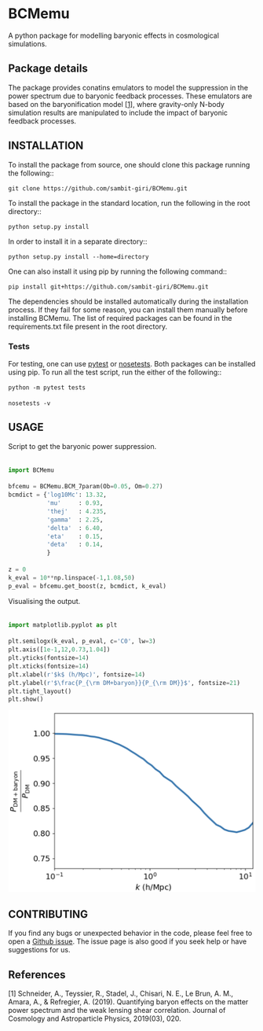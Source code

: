 # BCMemu

A python package for modelling baryonic effects in cosmological simulations.

## Package details

The package provides conatins emulators to model the suppression in the power spectrum due to baryonic feedback processes. These emulators are based on the baryonification model [[1]](#1), where gravity-only N-body simulation results are manipulated to include the impact of baryonic feedback processes. 

## INSTALLATION

To install the package from source, one should clone this package running the following::

    git clone https://github.com/sambit-giri/BCMemu.git

To install the package in the standard location, run the following in the root directory::

    python setup.py install

In order to install it in a separate directory::

    python setup.py install --home=directory

One can also install it using pip by running the following command::

    pip install git+https://github.com/sambit-giri/BCMemu.git

The dependencies should be installed automatically during the installation process. If they fail for some reason, you can install them manually before installing BCMemu. The list of required packages can be found in the requirements.txt file present in the root directory.

### Tests

For testing, one can use [pytest](https://docs.pytest.org/en/stable/) or [nosetests](https://nose.readthedocs.io/en/latest/). Both packages can be installed using pip. To run all the test script, run the either of the following::

    python -m pytest tests
    
	nosetests -v

## USAGE

Script to get the baryonic power suppression.

```python

import BCMemu

bfcemu = BCMemu.BCM_7param(Ob=0.05, Om=0.27)
bcmdict = {'log10Mc': 13.32,
           'mu'     : 0.93,
           'thej'   : 4.235,  
           'gamma'  : 2.25,
           'delta'  : 6.40,
           'eta'    : 0.15,
           'deta'   : 0.14,
           }

z = 0
k_eval = 10**np.linspace(-1,1.08,50)
p_eval = bfcemu.get_boost(z, bcmdict, k_eval)

```

Visualising the output.

```python

import matplotlib.pyplot as plt

plt.semilogx(k_eval, p_eval, c='C0', lw=3)
plt.axis([1e-1,12,0.73,1.04])
plt.yticks(fontsize=14)
plt.xticks(fontsize=14)
plt.xlabel(r'$k$ (h/Mpc)', fontsize=14)
plt.ylabel(r'$\frac{P_{\rm DM+baryon}}{P_{\rm DM}}$', fontsize=21)
plt.tight_layout()
plt.show()

```
<img src="images/Sk_z0_7param.png" width="800">

## CONTRIBUTING

If you find any bugs or unexpected behavior in the code, please feel free to open a [Github issue](https://github.com/sambit-giri/BCMemu/issues). The issue page is also good if you seek help or have suggestions for us. 

## References
<a id="1">[1]</a> 
Schneider, A., Teyssier, R., Stadel, J., Chisari, N. E., Le Brun, A. M., Amara, A., & Refregier, A. (2019). Quantifying baryon effects on the matter power spectrum and the weak lensing shear correlation. Journal of Cosmology and Astroparticle Physics, 2019(03), 020.